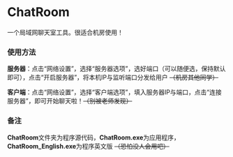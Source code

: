 # ChatRoom
一个局域网聊天室工具。很适合机房使用！
### 使用方法
**服务器**：点击“网络设置”，选择“服务器选项”，选好端口（可以随便选，保持默认即可），点击“开启服务器”，将本机IP与监听端口分发给用户 ~~（机房其他同学）~~

**客户端**：点击“网络设置”，选择“客户端选项”，填入服务器IP与端口，点击“连接服务器”，即可开始聊天啦！~~（别被老师发现）~~
### 备注
**ChatRoom**文件夹为程序源代码，**ChatRoom.exe**为应用程序，**ChatRoom_English.exe**为程序英文版 ~~（恐怕没人会用吧）~~
